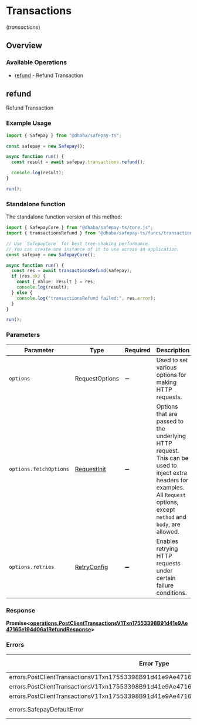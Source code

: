 # Transactions
(*transactions*)

## Overview

### Available Operations

* [refund](#refund) - Refund Transaction

## refund

Refund Transaction

### Example Usage

```typescript
import { Safepay } from "@dhaba/safepay-ts";

const safepay = new Safepay();

async function run() {
  const result = await safepay.transactions.refund();

  console.log(result);
}

run();
```

### Standalone function

The standalone function version of this method:

```typescript
import { SafepayCore } from "@dhaba/safepay-ts/core.js";
import { transactionsRefund } from "@dhaba/safepay-ts/funcs/transactionsRefund.js";

// Use `SafepayCore` for best tree-shaking performance.
// You can create one instance of it to use across an application.
const safepay = new SafepayCore();

async function run() {
  const res = await transactionsRefund(safepay);
  if (res.ok) {
    const { value: result } = res;
    console.log(result);
  } else {
    console.log("transactionsRefund failed:", res.error);
  }
}

run();
```

### Parameters

| Parameter                                                                                                                                                                      | Type                                                                                                                                                                           | Required                                                                                                                                                                       | Description                                                                                                                                                                    |
| ------------------------------------------------------------------------------------------------------------------------------------------------------------------------------ | ------------------------------------------------------------------------------------------------------------------------------------------------------------------------------ | ------------------------------------------------------------------------------------------------------------------------------------------------------------------------------ | ------------------------------------------------------------------------------------------------------------------------------------------------------------------------------ |
| `options`                                                                                                                                                                      | RequestOptions                                                                                                                                                                 | :heavy_minus_sign:                                                                                                                                                             | Used to set various options for making HTTP requests.                                                                                                                          |
| `options.fetchOptions`                                                                                                                                                         | [RequestInit](https://developer.mozilla.org/en-US/docs/Web/API/Request/Request#options)                                                                                        | :heavy_minus_sign:                                                                                                                                                             | Options that are passed to the underlying HTTP request. This can be used to inject extra headers for examples. All `Request` options, except `method` and `body`, are allowed. |
| `options.retries`                                                                                                                                                              | [RetryConfig](../../lib/utils/retryconfig.md)                                                                                                                                  | :heavy_minus_sign:                                                                                                                                                             | Enables retrying HTTP requests under certain failure conditions.                                                                                                               |

### Response

**Promise\<[operations.PostClientTransactionsV1Txn17553398B91d41e9Ae47165e194d06a1RefundResponse](../../models/operations/postclienttransactionsv1txn17553398b91d41e9ae47165e194d06a1refundresponse.md)\>**

### Errors

| Error Type                                                                                | Status Code                                                                               | Content Type                                                                              |
| ----------------------------------------------------------------------------------------- | ----------------------------------------------------------------------------------------- | ----------------------------------------------------------------------------------------- |
| errors.PostClientTransactionsV1Txn17553398B91d41e9Ae47165e194d06a1RefundUnauthorizedError | 401                                                                                       | application/json                                                                          |
| errors.PostClientTransactionsV1Txn17553398B91d41e9Ae47165e194d06a1RefundNotFoundError     | 404                                                                                       | application/json                                                                          |
| errors.PostClientTransactionsV1Txn17553398B91d41e9Ae47165e194d06a1RefundConflictError     | 409                                                                                       | application/json                                                                          |
| errors.SafepayDefaultError                                                                | 4XX, 5XX                                                                                  | \*/\*                                                                                     |